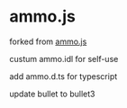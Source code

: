 ammo.js
=======

forked from [ammo.js](https://github.com/kripken/ammo.js)


custum ammo.idl for self-use

add ammo.d.ts for typescript

update bullet to bullet3
